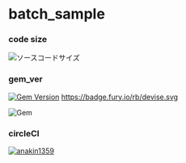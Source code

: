 # batch_sample

### code size
![ソースコードサイズ](https://img.shields.io/github/languages/code-size/anakin1359/TEST-README)

### gem_ver
[![Gem Version](https://badge.fury.io/rb/devise.svg)](https://badge.fury.io/rb/devise) https://badge.fury.io/rb/devise.svg

![Gem](https://img.shields.io/gem/v/devise?color=orange&label=devise&style=plastic)

### circleCI
[![anakin1359](https://circleci.com/gh/anakin1359/circle_app.svg?style=svg)](https://circleci.com/gh/circleci/circleci-docs)

